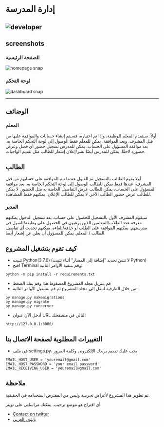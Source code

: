 # إدارة المدرسة
![developer](https://img.shields.io/badge/Developed%20By%20:-Abdelkader%20Maarouf-red)
---
## screenshots
### الصفحة الرئيسية
![homepage snap](https://i.imgur.com/YffEs9h.png?raw=true)
### لوحة التحكم
![dashboard snap](https://i.imgur.com/LqARKit.png?raw=true)

---

## الوضائف
### المعلم
أولاً، سيتقدم المعلم للوظيفة، وإذا تم اختياره، فسيتم إنشاء حسابات والموافقة عليها من قبل المشرف، وبعد الموافقة، يمكن للمعلم فقط الوصول إلى لوحة التحكم الخاصة به.
بعد موافقة المسؤول على الحساب، يمكن للمدرس تسجيل حضور أي فصل وعرض حضوره لاحقًا.
يمكن للمدرس أيضًا نشر/إعلان إشعار للطالب مثل تقديم الواجبات.

## الطالب
أولا يقوم الطالب بالتسجيل ثم القبول
عندما تتم الموافقة على حسابهم من قبل المشرف، عندها فقط يمكن للطالب الوصول إلى لوحة التحكم الخاصة به.
بعد موافقة المسؤول على الحساب، يمكن للطالب عرض التفاصيل الخاصة به مثل الحضور.
لا يمكن للطالب عرض حضور الطالب الآخر.
لا يمكن للطالب الإعلان، يمكنهم فقط المشاهدة.

### المدير
سيقوم المشرف الأول بالتسجيل للحصول على حساب.
بعد تسجيل الدخول يمكنهم معرفة عدد الطلاب/المعلمين الذين يرغبون في الحصول على وظيفة/القبول في مدرستهم.
يمكنهم الموافقة على الطلب أو حذفه/إلغاءه.
يمكنهم تحديث أي تفاصيل الطالب / المعلم.
يمكن للمسؤول أن يعلن عن إشعار أيضا.


## كيف تقوم بتشغيل المشروع
- تثبيت Python(3.7.6) (لا تنسَ تحديد "إضافة إلى المسار" أثناء تثبيت Python)
- افتح Terminal وقم بتنفيذ الأوامر التالية:

``` python -m pip install -r requirements.txt ```


- قم بتنزيل مجلد المشروع المضغوط هذا وقم بفك الضغط
-   من خلال الطرفية انتقل إلى مجلد المشروع ثم قم بتشغيل الأوامر التالية: 
```
py manage.py makemigrations
py manage.py migrate
py manage.py runserver
```
- أدخل الآن عنوان URL التالي في متصفحك
```
http://127.0.0.1:8000/
```

## التغييرات المطلوبة لصفحة الاتصال بنا
- في ملف settings.py، يجب عليك تقديم بريدك الإلكتروني وكلمة المرور
```
EMAIL_HOST_USER = 'youremail@gmail.com'
EMAIL_HOST_PASSWORD = 'your email password'
EMAIL_RECEIVING_USER = 'youremail@gmail.com'
```


## ملاحظة
تم تطوير هذا المشروع لأغراض تجريبية وليس من المفترض استخدامه في الحقيقية.


أي اقتراح هو موضع ترحيب. يمكنك مراسلتي على تويتر
- [Contact on twitter](https://twitter.com/maarouf_kaderv)
- [بايثون العربي](https://pyarabic.com)
